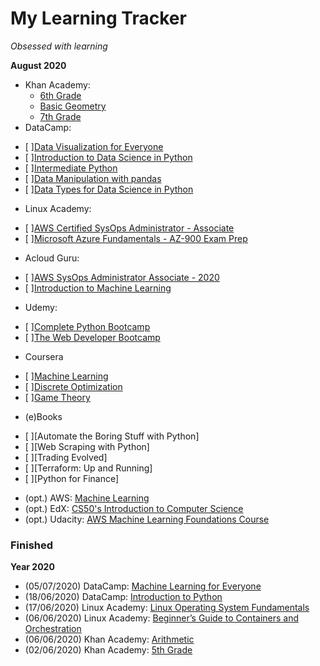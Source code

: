 # My Learning Tracker
*Obsessed with learning*  
  
**August 2020**  
* Khan Academy: 
  - [6th Grade](https://www.khanacademy.org/math/cc-sixth-grade-math)
  - [Basic Geometry](https://www.khanacademy.org/math/basic-geo)
  - [7th Grade](https://www.khanacademy.org/math/cc-seventh-grade-math)
* DataCamp: 
- [ ][Data Visualization for Everyone](https://learn.datacamp.com/courses/data-visualization-for-everyone)
- [ ][Introduction to Data Science in Python](https://learn.datacamp.com/courses/introduction-to-data-science-in-python)
- [ ][Intermediate Python](https://learn.datacamp.com/courses/intermediate-python)
- [ ][Data Manipulation with pandas](https://learn.datacamp.com/courses/data-manipulation-with-pandas)
- [ ][Data Types for Data Science in Python](https://learn.datacamp.com/courses/data-types-for-data-science-in-python)
* Linux Academy: 
- [ ][AWS Certified SysOps Administrator - Associate](https://linuxacademy.com/cp/modules/view/id/364)
- [ ][Microsoft Azure Fundamentals - AZ-900 Exam Prep](https://linuxacademy.com/cp/modules/view/id/330)
* Acloud Guru: 
- [ ][AWS SysOps Administrator Associate - 2020](https://learn.acloud.guru/course/aws-certified-sysops-administrator-associate/dashboard)
- [ ][Introduction to Machine Learning](https://learn.acloud.guru/course/intro-machine-learning/dashboard)
* Udemy: 
- [ ][Complete Python Bootcamp](https://www.udemy.com/course/complete-python-bootcamp/)
- [ ][The Web Developer Bootcamp](https://www.udemy.com/course/the-web-developer-bootcamp/)
* Coursera
- [ ][Machine Learning](https://www.coursera.org/learn/machine-learning)
- [ ][Discrete Optimization](https://www.coursera.org/learn/discrete-optimization)
- [ ][Game Theory](https://www.coursera.org/learn/game-theory-1)
* (e)Books
- [ ][Automate the Boring Stuff with Python]
- [ ][Web Scraping with Python]
- [ ][Trading Evolved]
- [ ][Terraform: Up and Running]
- [ ][Python for Finance]
* (opt.) AWS: [Machine Learning](https://aws.amazon.com/training/learning-paths/machine-learning/)
* (opt.) EdX: [CS50's Introduction to Computer Science](https://www.edx.org/course/cs50s-introduction-to-computer-science)
* (opt.) Udacity: [AWS Machine Learning Foundations Course](https://www.udacity.com/course/aws-machine-learning-foundations--ud090)
  
### Finished
**Year 2020**
* (05/07/2020) DataCamp: [Machine Learning for Everyone](https://learn.datacamp.com/courses/machine-learning-for-everyone)
* (18/06/2020) DataCamp: [Introduction to Python](https://learn.datacamp.com/courses/intro-to-python-for-data-science)
* (17/06/2020) Linux Academy: [Linux Operating System Fundamentals](https://linuxacademy.com/cp/modules/view/id/286)
* (06/06/2020) Linux Academy: [Beginner’s Guide to Containers and Orchestration](https://linuxacademy.com/cp/modules/view/id/275)
* (06/06/2020) Khan Academy: [Arithmetic](https://www.khanacademy.org/math/arithmetic)
* (02/06/2020) Khan Academy: [5th Grade](https://www.khanacademy.org/math/cc-fifth-grade-math)